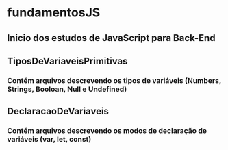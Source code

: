 # fundamentosJS

## Inicio dos estudos de JavaScript para Back-End

## TiposDeVariaveisPrimitivas

### Contém arquivos descrevendo os tipos de variáveis (Numbers, Strings, Booloan, Null e Undefined)

## DeclaracaoDeVariaveis

### Contém arquivos descrevendo os modos de declaração de variáveis (var, let, const) 
